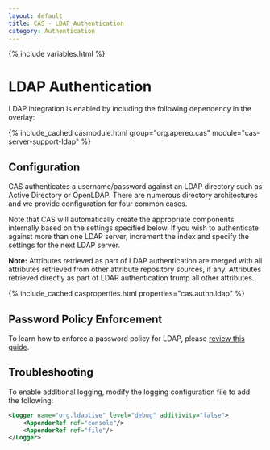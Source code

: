 ```yaml
---
layout: default
title: CAS - LDAP Authentication
category: Authentication
---
```

{% include variables.html %}


# LDAP Authentication

LDAP integration is enabled by including the following dependency in the overlay:

{% include_cached casmodule.html group="org.apereo.cas" module="cas-server-support-ldap" %}

## Configuration

CAS authenticates a username/password against an LDAP directory such as Active Directory or OpenLDAP.
There are numerous directory architectures and we provide configuration for four common cases.

Note that CAS will automatically create the appropriate components internally
based on the settings specified below. If you wish to authenticate against more than one LDAP
server, increment the index and specify the settings for the next LDAP server.

**Note:** Attributes retrieved as part of LDAP authentication are merged with all attributes
retrieved from other attribute repository sources, if any.
Attributes retrieved directly as part of LDAP authentication trump all other attributes.

{% include_cached casproperties.html properties="cas.authn.ldap" %}

## Password Policy Enforcement

To learn how to enforce a password policy for LDAP, please [review this guide](../installation/Password-Policy-Enforcement.html).

## Troubleshooting

To enable additional logging, modify the logging configuration file to add the following:

```xml
<Logger name="org.ldaptive" level="debug" additivity="false">
    <AppenderRef ref="console"/>
    <AppenderRef ref="file"/>
</Logger>
```
